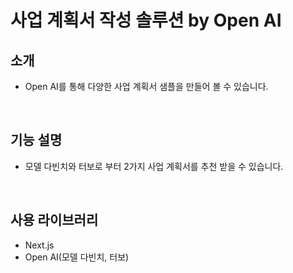 # 사업 계획서 작성 솔루션 by Open AI

## 소개
- Open AI를 통해 다양한 사업 계획서 샘플을 만들어 볼 수 있습니다.

<br/>

## 기능 설명
- 모델 다빈치와 터보로 부터 2가지 사업 계획서를 추천 받을 수 있습니다.

<br/>

## 사용 라이브러리
- Next.js
- Open AI(모델 다빈치, 터보)


